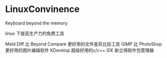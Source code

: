 # LinuxConvinence
Keyboard beyond the memory

linux 下提高生产力的免费工具

Meld Diff 比 Beyond Compare 更好用的文件差异比较工具
GIMP 比 PhotoShop 更好用的图片编辑软件
KDevelop 超级好用的c/c++ IDE
新立得软件包管理器
